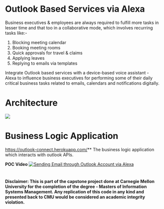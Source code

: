 # Outlook Based Services via Alexa
Business executives & employees are always required to fulfill more tasks in lesser time and that too in a collaborative mode, which involves recurring tasks like:-
1. Blocking meeting calendar
2. Booking meeting rooms
3. Quick approvals for travel & claims
4. Applying leaves
5. Replying to emails via templates

Integrate Outlook based services with a device-based voice assistant - Alexa to influence business executives for performing some of their daily critical business tasks related to emails, calendars and notifications digitally.

# Architecture
![](https://i.ibb.co/B4d9zhm/image.png)

# Business Logic Application
https://outlook-connect.herokuapp.com/**
The business logic application which interacts with outlook APIs. 

**POC Video**
[![Sending Email through Outlook Account via Alexa](https://i.ibb.co/Lr4Sff4/Image.jpg)](https://streamable.com/tc47u "Sending Email through Outlook Account via Alexa")

#
**Disclaimer: This is part of the capstone project done at Carnegie Mellon University for the completion of the degree - Masters of Information Systems Management. Any replication of this code in any kind and presented back to CMU would be considered an academic integrity violation.**
#
